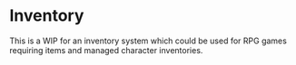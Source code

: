 # Inventory

This is a WIP for an inventory system which could be used for RPG games requiring items and managed character inventories.
